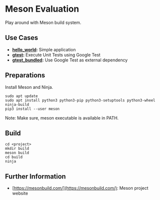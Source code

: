 # Meson Evaluation

Play around with Meson build system.

## Use Cases

*   **[hello_world](hello_world):** Simple application
*   **[gtest](gtest):** Execute Unit Tests using Google Test
*   **[gtest_bundled](gtest_bundled):** Use Google Test as external dependency

## Preparations

Install Meson and Ninja.

    sudo apt update
    sudo apt install python3 python3-pip python3-setuptools python3-wheel ninja-build
    pip3 install --user meson

Note: Make sure, meson executable is available in PATH.

## Build

    cd <project>
    mkdir build
    meson build
    cd build
    ninja

## Further Information

*    [https://mesonbuild.com/](https://mesonbuild.com/): Meson project website